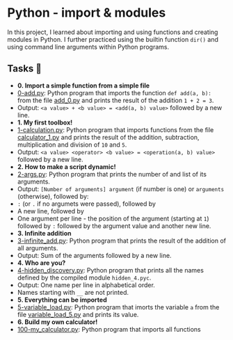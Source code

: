 # Python - import & modules
In this project, I learned about importing and using functions and creating
modules in Python. I further practiced using the builtin function
`dir()` and using command line arguments within Python programs.
## Tasks :page_with_curl:
* **0. Import a simple function from a simple file**
* [0-add.py](./0-add.py): Python program that imports the function
`def add(a, b):` from the file [add_0.py](./add_0.py) and prints the
result of the addition `1 + 2 = 3`.
* Output: `<a value> + <b value> = <add(a, b) value>` followed by a new
line.
* **1. My first toolbox!**
* [1-calculation.py](./1-calculation.py): Python program that imports
functions
from the file [calculator_1.py](./1-calculator.py) and prints the result
of the addition, subtraction, multiplication and division of `10` and `5`.
* Output: `<a value> <operator> <b value> = <operation(a, b) value>`
followed by a new line.
* **2. How to make a script dynamic!**
* [2-args.py](./2-args.py): Python program that prints the number of
and list of its arguments.
* Output: `[Number of arguments] argument` (if number is one) or
`arguments` (otherwise), followed by:
* `:` (or `.` if no argumets were passed), followed by
* A new line, followed by
* One argument per line - the position of the argument (starting at `1`)
followed by `:` followed by the argument value and another new line.
* **3. Infinite addition**
* [3-infinite_add.py](./3-infinite_add.py): Python program that prints the
result of the
addition of all arguments.
* Output: Sum of the arguments followed by a new line.
* **4. Who are you?**
* [4-hidden_discovery.py](./4-hidden_discovery.py): Python program that
prints all the
names defined by the compiled module `hidden_4.pyc`.
* Output: One name per line in alphabetical order.
* Names starting with `__` are not printed.
* **5. Everything can be imported**
* [5-variable_load.py](./5-variable_load.py): Python program that imorts
the
variable `a` from the file [variable_load_5.py](./variable_load_5.py) and
prints its value.
* **6. Build my own calculator!**
* [100-my_calculator.py](./100-my_calculator.py): Python program that
imports all functions

